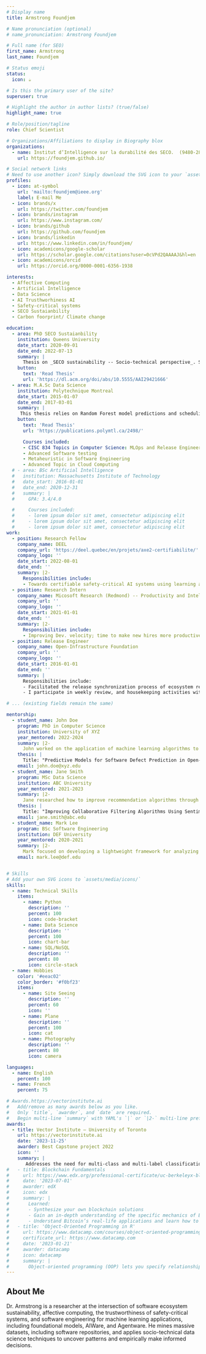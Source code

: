 ```yaml
---
# Display name
title: Armstrong Foundjem

# Name pronunciation (optional)
# name_pronunciation: Armstrong Foundjem

# Full name (for SEO)
first_name: Armstrong
last_name: Foundjem

# Status emoji
status:
  icon: ☕️

# Is this the primary user of the site?
superuser: true

# Highlight the author in author lists? (true/false)
highlight_name: true

# Role/position/tagline
role: Chief Scientist

# Organizations/Affiliations to display in Biography blox
organizations:
  - name: Institut d’Intelligence sur la durabilité des SECO.  (9480-2808 QUEBEC INC.)
    url: https://foundjem.github.io/

# Social network links
# Need to use another icon? Simply download the SVG icon to your `assets/media/icons/` folder.
profiles:
  - icon: at-symbol
    url: 'mailto:foundjem@ieee.org'
    label: E-mail Me
  - icon: brands/x
    url: https://twitter.com/foundjem
  - icon: brands/instagram
    url: https://www.instagram.com/
  - icon: brands/github
    url: https://github.com/foundjem
  - icon: brands/linkedin
    url: https://www.linkedin.com/in/foundjem/
  - icon: academicons/google-scholar
    url: https://scholar.google.com/citations?user=0cVPd2QAAAAJ&hl=en
  - icon: academicons/orcid
    url: https://orcid.org/0000-0001-6356-1938

interests:
  - Affective Computing
  - Artificial Intelligence
  - Data Science
  - AI Trusthworhiness AI
  - Safety-critical systems
  - SECO Sustaianbility
  - Carbon foorprint/ Climate change

education:
  - area: PhD SECO Sustaianbility
    institution: Queens University
    date_start: 2020-09-01
    date_end: 2022-07-13
    summary: |
      Thesis on _SECO sustainability -- Socio-technical perspective_. Supervised by [Bram Adams](https://mcis.cs.queensu.ca/). Presented papers at ICSE, EMSE, and TSE
    button:
      text: 'Read Thesis'
      url: 'https://dl.acm.org/doi/abs/10.5555/AAI29421666'
  - area: M.A.Sc Data Science
    institution: Polytechnique Montreal
    date_start: 2015-01-07
    date_end: 2017-03-01
    summary: |
     This thesis relies on Random Forest model predictions and scheduling policies generated by a Markovian Decision Process (MDP), to decide on the migration time and destination node of VMs, during a live migration operation.
    button:
      text: 'Read Thesis'
      url: 'https://publications.polymtl.ca/2498/'

      Courses included:
      - CISC 834 Topics in Computer Science: MLOps and Release Engineering
      - Advanced Software testing
      - Metaheuristic in Software Engineering
      - Advanced Topic in Cloud Computing
  # - area: BSc Artificial Intelligence
  #   institution: Massachusetts Institute of Technology
  #   date_start: 2016-01-01
  #   date_end: 2020-12-31
  #   summary: |
  #     GPA: 3.4/4.0

  #     Courses included:
  #     - lorem ipsum dolor sit amet, consectetur adipiscing elit
  #     - lorem ipsum dolor sit amet, consectetur adipiscing elit
  #     - lorem ipsum dolor sit amet, consectetur adipiscing elit
work:
  - position: Research Fellow
    company_name: DEEL
    company_url: 'https://deel.quebec/en/projets/axe2-certifiabilite/'
    company_logo: ''
    date_start: 2022-08-01
    date_end: ''
    summary: |2-
      Responsibilities include:
      - Towards certifiable safety-critical AI systems using learning algorithms
  - position: Research Intern
    company_name: Micosoft Research (Redmond) -- Productivity and Intelligence Lab.
    company_url: ''
    company_logo: ''
    date_start: 2021-01-01
    date_end: ''
    summary: |2-
      Responsibilities include:
      - Improving Dev. velocity; time to make new hires more productive within the first three months.
  - position: Release Engineer
    company_name: Open-Infrastructure Foundation
    company_url: ''
    company_logo: ''
    date_start: 2016-01-01
    date_end: ''
    summary: |
      Responsibilities include:
      - Facilitated the release synchronization process of ecosystem releases
      - I participate in weekly review, and housekeeping activities within the ecosystem.

# ... (existing fields remain the same)

mentorship:
  - student_name: John Doe
    program: PhD in Computer Science
    institution: University of XYZ
    year_mentored: 2022-2024
    summary: |2-
      John worked on the application of machine learning algorithms to predict software defects in large codebases.
    thesis: |
      Title: "Predictive Models for Software Defect Prediction in Open-Source Repositories"
    email: john.doe@xyz.edu
  - student_name: Jane Smith
    program: MSc Data Science
    institution: ABC University
    year_mentored: 2021-2023
    summary: |2-
      Jane researched how to improve recommendation algorithms through user sentiment analysis.
    thesis: |
      Title: "Improving Collaborative Filtering Algorithms Using Sentiment Analysis"
    email: jane.smith@abc.edu
  - student_name: Mark Lee
    program: BSc Software Engineering
    institution: DEF University
    year_mentored: 2020-2021
    summary: |2-
      Mark focused on developing a lightweight framework for analyzing security vulnerabilities in mobile applications.
    email: mark.lee@def.edu


# Skills
# Add your own SVG icons to `assets/media/icons/`
skills:
  - name: Technical Skills
    items:
      - name: Python
        description: ''
        percent: 100
        icon: code-bracket
      - name: Data Science
        description: ''
        percent: 100
        icon: chart-bar
      - name: SQL/NoSQL
        description: ''
        percent: 80
        icon: circle-stack
  - name: Hobbies
    color: '#eeac02'
    color_border: '#f0bf23'
    items:
      - name: Site Seeing
        description: ''
        percent: 60
        icon: ''
      - name: Plane
        description: ''
        percent: 100
        icon: cat
      - name: Photography
        description: ''
        percent: 80
        icon: camera

languages:
  - name: English
    percent: 100
  - name: French
    percent: 75

# Awards.https://vectorinstitute.ai
#   Add/remove as many awards below as you like.
#   Only `title`, `awarder`, and `date` are required.
#   Begin multi-line `summary` with YAML's `|` or `|2-` multi-line prefix and indent 2 spaces below.
awards:
  - title: Vector Institute – University of Toronto
    url: https://vectorinstitute.ai
    date: '2023-11-25'
    awarder: Best Capstone project 2022
    icon: ''
    summary: |
       Addresses the need for multi-class and multi-label classification problems using fine-tuned BERT, LSTM, RNN, etc., on unstructured data.
#   - title: Blockchain Fundamentals
#     url: https://www.edx.org/professional-certificate/uc-berkeleyx-blockchain-fundamentals
#     date: '2023-07-01'
#     awarder: edX
#     icon: edx
#     summary: |
#       Learned:
#       - Synthesize your own blockchain solutions
#       - Gain an in-depth understanding of the specific mechanics of Bitcoin
#       - Understand Bitcoin’s real-life applications and learn how to attack and destroy Bitcoin, Ethereum, smart contracts and Dapps, and alternatives to Bitcoin’s Proof-of-Work consensus algorithm
#   - title: 'Object-Oriented Programming in R'
#     url: https://www.datacamp.com/courses/object-oriented-programming-with-s3-and-r6-in-r
#     certificate_url: https://www.datacamp.com
#     date: '2023-01-21'
#     awarder: datacamp
#     icon: datacamp
#     summary: |
#       Object-oriented programming (OOP) lets you specify relationships between functions and the objects that they can act on, helping you manage complexity in your code. This is an intermediate level course, providing an introduction to OOP, using the S3 and R6 systems. S3 is a great day-to-day R programming tool that simplifies some of the functions that you write. R6 is especially useful for industry-specific analyses, working with web APIs, and building GUIs.
---
```


## About Me

Dr. Armstrong is a researcher at the intersection of software ecosystem sustainability, affective computing, the trustworthiness of safety-critical systems, and software engineering for machine learning applications, including foundational models, AIWare, and Agentware. He mines massive datasets, including software repositories, and applies socio-technical data science techniques to uncover patterns and empirically make informed decisions.

